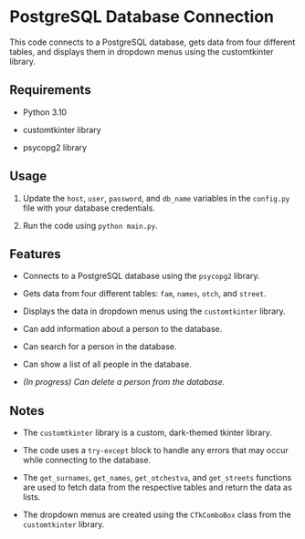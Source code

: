 
# PostgreSQL Database Connection

  

This code connects to a PostgreSQL database, gets data from four different tables, and displays them in dropdown menus using the customtkinter library.

  

## Requirements

- Python 3.10

- customtkinter library

- psycopg2 library

  

## Usage

1. Update the `host`, `user`, `password`, and `db_name` variables in the `config.py` file with your database credentials.

2. Run the code using `python main.py`.

  

## Features

- Connects to a PostgreSQL database using the `psycopg2` library.

- Gets data from four different tables: `fam`, `names`, `otch`, and `street`.

- Displays the data in dropdown menus using the `customtkinter` library.

- Can add information about a person to the database.

- Can search for a person in the database.

- Can show a list of all people in the database.

- *(In progress) Can delete a person from the database.*

  

## Notes

- The `customtkinter` library is a custom, dark-themed tkinter library.

- The code uses a `try-except` block to handle any errors that may occur while connecting to the database.

- The `get_surnames`, `get_names`, `get_otchestva`, and `get_streets` functions are used to fetch data from the respective tables and return the data as lists.

- The dropdown menus are created using the `CTkComboBox` class from the `customtkinter` library.